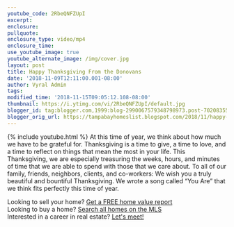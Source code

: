 ```yaml
---
youtube_code: 2RbeQNFZUpI
excerpt:
enclosure:
pullquote:
enclosure_type: video/mp4
enclosure_time:
use_youtube_image: true
youtube_alternate_image: /img/cover.jpg
layout: post
title: Happy Thanksgiving From the Donovans
date: '2018-11-09T12:11:00.001-08:00'
author: Vyral Admin
tags:
modified_time: '2018-11-15T09:05:12.108-08:00'
thumbnail: https://i.ytimg.com/vi/2RbeQNFZUpI/default.jpg
blogger_id: tag:blogger.com,1999:blog-2990067579348798973.post-7020835504834078578
blogger_orig_url: https://tampabayhomeslist.blogspot.com/2018/11/happy-thanksgiving-from-donovans.html
---
```

{% include youtube.html %}
At this time of year, we think about how much we have to be grateful for. Thanksgiving is a time to give, a time to love, and a time to reflect on things that mean the most in your life. This Thanksgiving, we are especially treasuring the weeks, hours, and minutes of time that we are able to spend with those that we care about. To all of our family, friends, neighbors, clients, and co-workers: We wish you a truly beautiful and bountiful Thanksgiving. We wrote a song called “You Are” that we think fits perfectly this time of year.

<div class="post-cta">
Looking to sell your home? <a href="https://www.tampabayhomeslist.com/cma/property-valuation/" target="_blank">Get a FREE home value report</a><br>
Looking to buy a home? <a href="https://www.tampabayhomeslist.com/search/advanced_search/" target="_blank">Search all homes on the MLS</a><br>
Interested in a career in real estate? <a href="http://tampabaycareers.blogspot.com/p/skype-or-coffee-meeting.html" target="_blank">Let's meet!</a>
</div>
